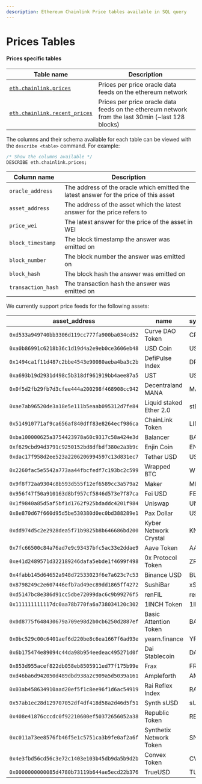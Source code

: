 ```yaml
---
description: Ethereum Chainlink Price tables available in SQL query
---
```


# Prices Tables

#### Prices specific tables

| Table name                                               | Description                                                                                        |
| -------------------------------------------------------- | -------------------------------------------------------------------------------------------------- |
| [`eth.chainlink.prices`](eth.chainlink.prices.md)        | Prices per price oracle data feeds on the ethereum network                                         |
| [`eth.chainlink.recent_prices`](eth.chainlink.prices.md) | Prices per price oracle data feeds on the ethereum network from the last 30min (\~last 128 blocks) |

The columns and their schema available for each table can be viewed with the `describe <table>` command. For example:

```sql
/* Show the columns available */
DESCRIBE eth.chainlink.prices;
```

| Column name        | Description                                                                           |
| ------------------ | ------------------------------------------------------------------------------------- |
| `oracle_address`   | The address of the oracle which emitted the latest answer for the price of this asset |
| `asset_address`    | The address of the asset which the latest answer for the price refers to              |
| `price_wei`        | The latest answer for the price of the asset in WEI                                   |
| `block_timestamp`  | The block timestamp the answer was emitted on                                         |
| `block_number`     | The block number the answer was emitted on                                            |
| `block_hash`       | The block hash the answer was emitted on                                              |
| `transaction_hash` | The transaction hash the answer was emitted on                                        |

We currently support price feeds for the following assets:

| asset\_address                               | name                    | symbol |
| -------------------------------------------- | ----------------------- | ------ |
| `0xd533a949740bb3306d119cc777fa900ba034cd52` | Curve DAO Token         | CRV    |
| `0xa0b86991c6218b36c1d19d4a2e9eb0ce3606eb48` | USD Coin                | USDC   |
| `0x1494ca1f11d487c2bbe4543e90080aeba4ba3c2b` | DefiPulse Index         | DPI    |
| `0xa693b19d2931d498c5b318df961919bb4aee87a5` | UST                     | UST    |
| `0x0f5d2fb29fb7d3cfee444a200298f468908cc942` | Decentraland MANA       | MANA   |
| `0xae7ab96520de3a18e5e111b5eaab095312d7fe84` | Liquid staked Ether 2.0 | stETH  |
| `0x514910771af9ca656af840dff83e8264ecf986ca` | ChainLink Token         | LINK   |
| `0xba100000625a3754423978a60c9317c58a424e3d` | Balancer                | BAL    |
| `0xf629cbd94d3791c9250152bd8dfbdf380e2a3b9c` | Enjin Coin              | ENJ    |
| `0xdac17f958d2ee523a2206206994597c13d831ec7` | Tether USD              | USDT   |
| `0x2260fac5e5542a773aa44fbcfedf7c193bc2c599` | Wrapped BTC             | WBTC   |
| `0x9f8f72aa9304c8b593d555f12ef6589cc3a579a2` | Maker                   | MKR    |
| `0x956f47f50a910163d8bf957cf5846d573e7f87ca` | Fei USD                 | FEI    |
| `0x1f9840a85d5af5bf1d1762f925bdaddc4201f984` | Uniswap                 | UNI    |
| `0x8e870d67f660d95d5be530380d0ec0bd388289e1` | Pax Dollar              | USDP   |
| `0xdd974d5c2e2928dea5f71b9825b8b646686bd200` | Kyber Network Crystal   | KNC    |
| `0x7fc66500c84a76ad7e9c93437bfc5ac33e2ddae9` | Aave Token              | AAVE   |
| `0xe41d2489571d322189246dafa5ebde1f4699f498` | 0x Protocol Token       | ZRX    |
| `0x4fabb145d64652a948d72533023f6e7a623c7c53` | Binance USD             | BUSD   |
| `0x8798249c2e607446efb7ad49ec89dd1865ff4272` | SushiBar                | xSUSHI |
| `0xd5147bc8e386d91cc5dbe72099dac6c9b99276f5` | renFIL                  | renFIL |
| `0x111111111117dc0aa78b770fa6a738034120c302` | 1INCH Token             | 1INCH  |
| `0x0d8775f648430679a709e98d2b0cb6250d2887ef` | Basic Attention Token   | BAT    |
| `0x0bc529c00c6401aef6d220be8c6ea1667f6ad93e` | yearn.finance           | YFI    |
| `0x6b175474e89094c44da98b954eedeac495271d0f` | Dai Stablecoin          | DAI    |
| `0x853d955acef822db058eb8505911ed77f175b99e` | Frax                    | FRAX   |
| `0xd46ba6d942050d489dbd938a2c909a5d5039a161` | Ampleforth              | AMPL   |
| `0x03ab458634910aad20ef5f1c8ee96f1d6ac54919` | Rai Reflex Index        | RAI    |
| `0x57ab1ec28d129707052df4df418d58a2d46d5f51` | Synth sUSD              | sUSD   |
| `0x408e41876cccdc0f92210600ef50372656052a38` | Republic Token          | REN    |
| `0xc011a73ee8576fb46f5e1c5751ca3b9fe0af2a6f` | Synthetix Network Token | SNX    |
| `0x4e3fbd56cd56c3e72c1403e103b45db9da5b9d2b` | Convex Token            | CVX    |
| `0x0000000000085d4780b73119b644ae5ecd22b376` | TrueUSD                 | TUSD   |
